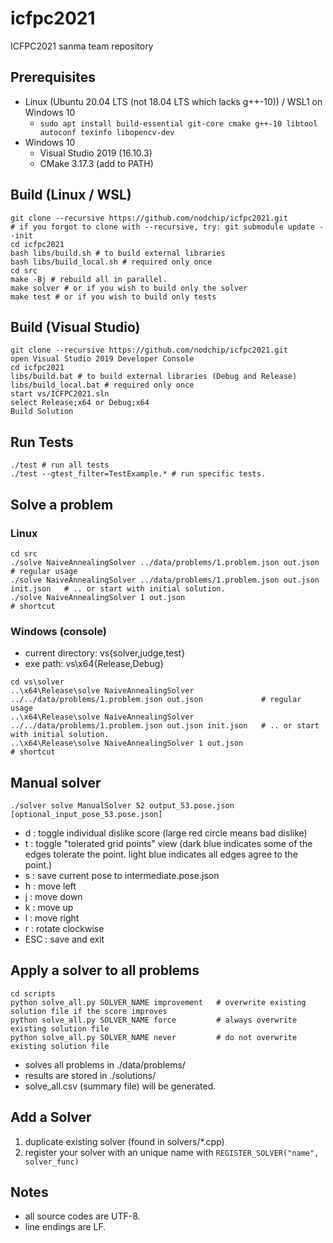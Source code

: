 # icfpc2021
ICFPC2021 sanma team repository

## Prerequisites

* Linux (Ubuntu 20.04 LTS (not 18.04 LTS which lacks g++-10)) / WSL1 on Windows 10
  * `sudo apt install build-essential git-core cmake g++-10 libtool autoconf texinfo libopencv-dev`
* Windows 10
  * Visual Studio 2019 (16.10.3)
  * CMake 3.17.3 (add to PATH)

## Build (Linux / WSL)

```
git clone --recursive https://github.com/nodchip/icfpc2021.git
# if you forgot to clone with --recursive, try: git submodule update --init
cd icfpc2021
bash libs/build.sh # to build external libraries
bash libs/build_local.sh # required only once
cd src
make -Bj # rebuild all in parallel.
make solver # or if you wish to build only the solver
make test # or if you wish to build only tests
```

## Build (Visual Studio)

```
git clone --recursive https://github.com/nodchip/icfpc2021.git
open Visual Studio 2019 Developer Console
cd icfpc2021
libs/build.bat # to build external libraries (Debug and Release)
libs/build_local.bat # required only once
start vs/ICFPC2021.sln
select Release;x64 or Debug;x64
Build Solution
```

## Run Tests

```
./test # run all tests
./test --gtest_filter=TestExample.* # run specific tests.
```

## Solve a problem

### Linux

```
cd src
./solve NaiveAnnealingSolver ../data/problems/1.problem.json out.json             # regular usage
./solve NaiveAnnealingSolver ../data/problems/1.problem.json out.json init.json   # .. or start with initial solution.
./solve NaiveAnnealingSolver 1 out.json                                           # shortcut
```

### Windows (console)

* current directory: vs\{solver,judge,test}
* exe path: vs\x64\{Release,Debug}

```
cd vs\solver
..\x64\Release\solve NaiveAnnealingSolver ../../data/problems/1.problem.json out.json             # regular usage
..\x64\Release\solve NaiveAnnealingSolver ../../data/problems/1.problem.json out.json init.json   # .. or start with initial solution.
..\x64\Release\solve NaiveAnnealingSolver 1 out.json                                           # shortcut
```

## Manual solver

```
./solver solve ManualSolver 52 output_53.pose.json [optional_input_pose_53.pose.json]
```

* d : toggle individual dislike score (large red circle means bad dislike)
* t : toggle "tolerated grid points" view (dark blue indicates some of the edges tolerate the point. light blue indicates all edges agree to the point.)
* s : save current pose to intermediate.pose.json
* h : move left
* j : move down
* k : move up
* l : move right
* r : rotate clockwise
* ESC : save and exit

## Apply a solver to all problems

```
cd scripts
python solve_all.py SOLVER_NAME improvement   # overwrite existing solution file if the score improves
python solve_all.py SOLVER_NAME force         # always overwrite existing solution file
python solve_all.py SOLVER_NAME never         # do not overwrite existing solution file
```

* solves all problems in ./data/problems/
* results are stored in ./solutions/
* solve_all.csv (summary file) will be generated.

## Add a Solver

1. duplicate existing solver (found in solvers/*.cpp)
2. register your solver with an unique name with `REGISTER_SOLVER("name", solver_func)`

## Notes

* all source codes are UTF-8.
* line endings are LF.
